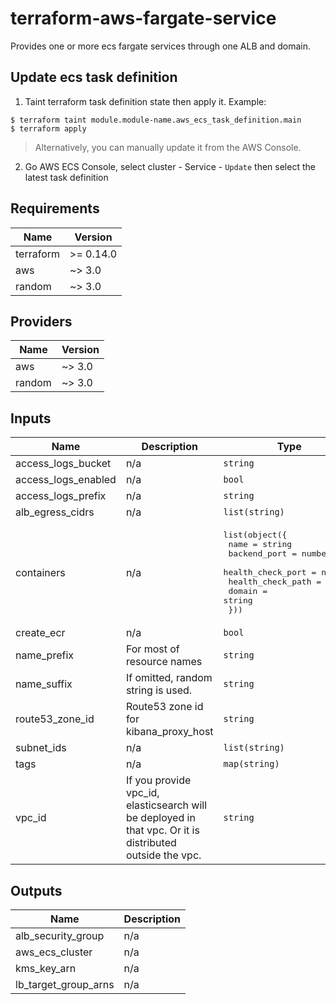 # terraform-aws-fargate-service
Provides one or more ecs fargate services through one ALB and domain.

## Update ecs task definition
1. Taint terraform task definition state then apply it. Example:

```
$ terraform taint module.module-name.aws_ecs_task_definition.main
$ terraform apply
```

> Alternatively, you can manually update it from the AWS Console.

2. Go AWS ECS Console, select cluster - Service - `Update`
   then select the latest task definition

## Requirements

| Name | Version |
|------|---------|
| terraform | >= 0.14.0 |
| aws | ~> 3.0 |
| random | ~> 3.0 |

## Providers

| Name | Version |
|------|---------|
| aws | ~> 3.0 |
| random | ~> 3.0 |

## Inputs

| Name | Description | Type | Default | Required |
|------|-------------|------|---------|:--------:|
| access\_logs\_bucket | n/a | `string` | `null` | no |
| access\_logs\_enabled | n/a | `bool` | `false` | no |
| access\_logs\_prefix | n/a | `string` | `null` | no |
| alb\_egress\_cidrs | n/a | `list(string)` | n/a | yes |
| containers | n/a | <pre>list(object({<br>    name              = string<br>    backend_port      = number<br>    health_check_port = number<br>    health_check_path = string<br>    domain            = string<br>  }))</pre> | n/a | yes |
| create\_ecr | n/a | `bool` | `true` | no |
| name\_prefix | For most of resource names | `string` | n/a | yes |
| name\_suffix | If omitted, random string is used. | `string` | `""` | no |
| route53\_zone\_id | Route53 zone id for kibana\_proxy\_host | `string` | n/a | yes |
| subnet\_ids | n/a | `list(string)` | `[]` | no |
| tags | n/a | `map(string)` | `{}` | no |
| vpc\_id | If you provide vpc\_id, elasticsearch will be deployed in that vpc. Or it is distributed outside the vpc. | `string` | n/a | yes |

## Outputs

| Name | Description |
|------|-------------|
| alb\_security\_group | n/a |
| aws\_ecs\_cluster | n/a |
| kms\_key\_arn | n/a |
| lb\_target\_group\_arns | n/a |
